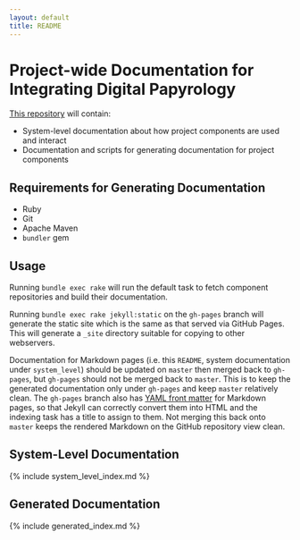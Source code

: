 ```yaml
---
layout: default
title: README
---
```


Project-wide Documentation for Integrating Digital Papyrology
=============================================================

[This repository](https://github.com/papyri/documentation) will contain:

* System-level documentation about how project components are used and interact
* Documentation and scripts for generating documentation for project components

## Requirements for Generating Documentation

* Ruby
* Git
* Apache Maven
* `bundler` gem

## Usage

Running `bundle exec rake` will run the default task to fetch component repositories and build
their documentation.

Running `bundle exec rake jekyll:static` on the `gh-pages` branch will generate the static site
which is the same as that served via GitHub Pages. This will generate a `_site`
directory suitable for copying to other webservers.

Documentation for Markdown pages (i.e. this `README`, system documentation under
`system_level`) should be updated on `master` then merged back to `gh-pages`,
but `gh-pages` should not be merged back to `master`. This is to keep the generated
documentation only under `gh-pages` and keep `master` relatively clean. The
`gh-pages` branch also has [YAML front matter](https://github.com/mojombo/jekyll/wiki/yaml-front-matter)
for Markdown pages, so that Jekyll can correctly convert them into HTML and the
indexing task has a title to assign to them. Not merging this back onto `master`
keeps the rendered Markdown on the GitHub repository view clean.

## System-Level Documentation

{% include system_level_index.md %}

## Generated Documentation

{% include generated_index.md %}
